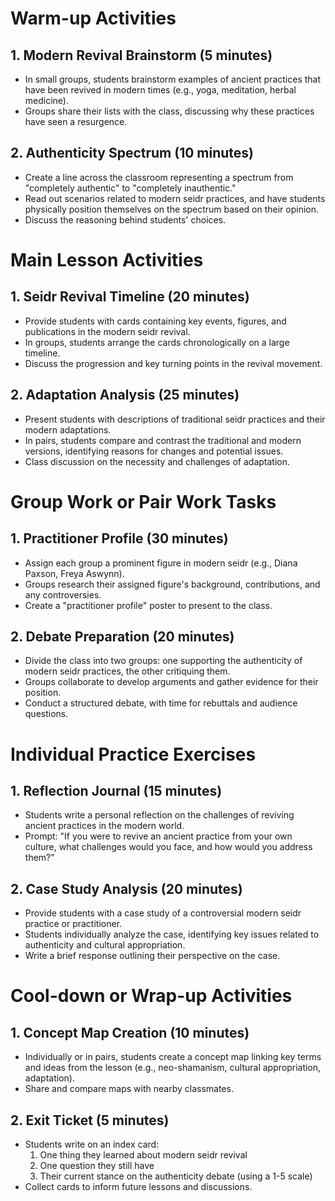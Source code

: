 # Warm-up Activities

## 1. Modern Revival Brainstorm (5 minutes)
- In small groups, students brainstorm examples of ancient practices that have been revived in modern times (e.g., yoga, meditation, herbal medicine).
- Groups share their lists with the class, discussing why these practices have seen a resurgence.

## 2. Authenticity Spectrum (10 minutes)
- Create a line across the classroom representing a spectrum from "completely authentic" to "completely inauthentic."
- Read out scenarios related to modern seidr practices, and have students physically position themselves on the spectrum based on their opinion.
- Discuss the reasoning behind students' choices.

# Main Lesson Activities

## 1. Seidr Revival Timeline (20 minutes)
- Provide students with cards containing key events, figures, and publications in the modern seidr revival.
- In groups, students arrange the cards chronologically on a large timeline.
- Discuss the progression and key turning points in the revival movement.

## 2. Adaptation Analysis (25 minutes)
- Present students with descriptions of traditional seidr practices and their modern adaptations.
- In pairs, students compare and contrast the traditional and modern versions, identifying reasons for changes and potential issues.
- Class discussion on the necessity and challenges of adaptation.

# Group Work or Pair Work Tasks

## 1. Practitioner Profile (30 minutes)
- Assign each group a prominent figure in modern seidr (e.g., Diana Paxson, Freya Aswynn).
- Groups research their assigned figure's background, contributions, and any controversies.
- Create a "practitioner profile" poster to present to the class.

## 2. Debate Preparation (20 minutes)
- Divide the class into two groups: one supporting the authenticity of modern seidr practices, the other critiquing them.
- Groups collaborate to develop arguments and gather evidence for their position.
- Conduct a structured debate, with time for rebuttals and audience questions.

# Individual Practice Exercises

## 1. Reflection Journal (15 minutes)
- Students write a personal reflection on the challenges of reviving ancient practices in the modern world.
- Prompt: "If you were to revive an ancient practice from your own culture, what challenges would you face, and how would you address them?"

## 2. Case Study Analysis (20 minutes)
- Provide students with a case study of a controversial modern seidr practice or practitioner.
- Students individually analyze the case, identifying key issues related to authenticity and cultural appropriation.
- Write a brief response outlining their perspective on the case.

# Cool-down or Wrap-up Activities

## 1. Concept Map Creation (10 minutes)
- Individually or in pairs, students create a concept map linking key terms and ideas from the lesson (e.g., neo-shamanism, cultural appropriation, adaptation).
- Share and compare maps with nearby classmates.

## 2. Exit Ticket (5 minutes)
- Students write on an index card:
  1. One thing they learned about modern seidr revival
  2. One question they still have
  3. Their current stance on the authenticity debate (using a 1-5 scale)
- Collect cards to inform future lessons and discussions.